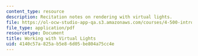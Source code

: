```yaml
---
content_type: resource
description: Recitation notes on rendering with virtual lights.
file: https://ol-ocw-studio-app-qa.s3.amazonaws.com/courses/4-500-introduction-to-design-computing-fall-2008/4140c57a825ab5e86d05be804a75cc4e_rec4.pdf
file_type: application/pdf
resourcetype: Document
title: Working with Virtual Lights
uid: 4140c57a-825a-b5e8-6d05-be804a75cc4e
---
```

